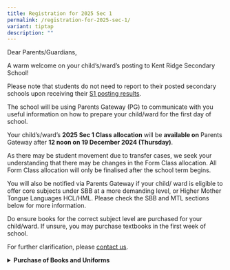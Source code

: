 ```yaml
---
title: Registration for 2025 Sec 1
permalink: /registration-for-2025-sec-1/
variant: tiptap
description: ""
---
```

<p>Dear Parents/Guardians,</p>
<p>A warm welcome on your child’s/ward’s posting to Kent Ridge Secondary
School!</p>
<p>Please note that students do not need to report to their posted secondary
schools upon receiving their <a href="https://www.moe.gov.sg/news/press-releases/20241211-2024-secondary-1-posting-results" rel="noopener nofollow" target="_blank">S1 posting results</a>.</p>
<p>The school will be using Parents Gateway (PG) to communicate with you
useful information on how to prepare your child/ward for the first day
of school.</p>
<p>Your child’s/ward’s <strong>2025 Sec 1 Class allocation</strong> will be <strong>available on</strong> Parents
Gateway after <strong>12 noon on 19 December 2024 (Thursday)</strong>.</p>
<p>As there may be student movement due to transfer cases, we seek your understanding
that there may be changes in the Form Class allocation. All Form Class
allocation will only be finalised after the school term begins.</p>
<p>You will also be notified via Parents Gateway if your child/ ward is eligible
to offer core subjects under SBB at a more demanding level, or Higher Mother
Tongue Languages HCL/HML. Please check the SBB and MTL sections below for
more information.</p>
<p>Do ensure books for the correct subject level are purchased for your child/ward.
If unsure, you may purchase textbooks in the first week of school.</p>
<p>For further clarification, please <a href="https://www.kentridgesec.moe.edu.sg/school-information/contact-information" rel="noopener nofollow" target="_blank">contact us</a>.</p>
<p></p>
<div data-type="detailGroup" class="isomer-accordion-group isomer-accordion isomer-accordion-white">
<details class="isomer-details">
<summary><strong>Purchase of Books and Uniforms</strong>
</summary>
<div data-type="detailsContent" class="isomer-details-content">
<p>&lt;/ul&gt;</p>
<p>Online ordering with our vendors are available as follows:</p>
<p>&nbsp;</p>
<p>Bookshop Vendor:&nbsp;<a href="http://www.annkev.com" rel="noopener nofollow" target="_blank">http://www.annkev.com</a>
</p>
<p>&nbsp;</p>
<p>Uniform Vendor:&nbsp; <a href="http://www.khuniform.com" rel="noopener nofollow" target="_blank">http://www.khuniform.com</a>
</p>
<p>&nbsp;</p>
<p>Parents who wish to pick up their purchases physically are still encouraged
to pre-order their needed items with the 2 vendors so that the items can
be collected from the vendors in school with minimal waiting time. Before
coming to the school, please book an appointment slot at the following
link:</p>
<p>&nbsp;</p>
<p><a href="http://www.picktime.com/krss2024" rel="noopener nofollow" target="_blank">http://www.picktime.com/krss2024</a>
</p>
<p>&nbsp;</p>
<p>Books: School Bookshop (Canteen, Level 3)
<br>Uniforms: Counter at the back of the Canteen (Level 3)</p>
<p>&nbsp;</p>
<p>Dates of Sales: December 19, 20, 23, 26, 27, 30</p>
<p>Operating Hours: 9:00 AM to 3:00 PM</p>
<p>&nbsp;</p>
<p>In addition to booking appointment slots for your visit, we also seek
the co-operation of parents/guardians for the following:</p>
<p>&nbsp;</p>
<p>a. Students coming to the school should be in <strong>proper school attire (i.e. Primary School Uniform/PE attire with proper school shoes, no coloured hair)</strong>
</p>
<p></p>
<p>b. Please do not come to the school if you are unwell or given medical
certificate.</p>
</div>
</details>
</div>
<p></p>